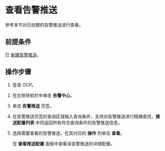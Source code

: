 # 查看告警推送

参考本节对已创建的告警推送进行查看。

## 前提条件

已 [新建告警推送](../600.manage-alert-push/100.create-an-alert-push.md)。

## 操作步骤

1. 登录 OCP。

2. 在左侧导航栏中单击 **告警中心**。

3. 单击 **告警推送** 页签。

4. 在告警推送页签的查询区域输入查询条件，支持对告警推送进行精确查找，**推送配置列表** 中将返回所有符合查询条件的告警推送信息。

5. 选择需要查看的告警推送，在其对应的 **操作** 列单击 **查看**。

   在 **查看推送配置** 面板中查看该告警推送的详细配置。
